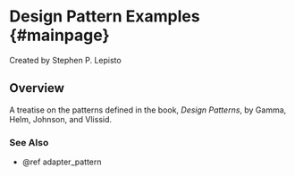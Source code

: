 # Design Pattern Examples {#mainpage}

Created by Stephen P. Lepisto

## Overview

A treatise on the patterns defined in the book, *Design Patterns*, by Gamma,
Helm, Johnson, and Vlissid.

### See Also
- @ref adapter_pattern
